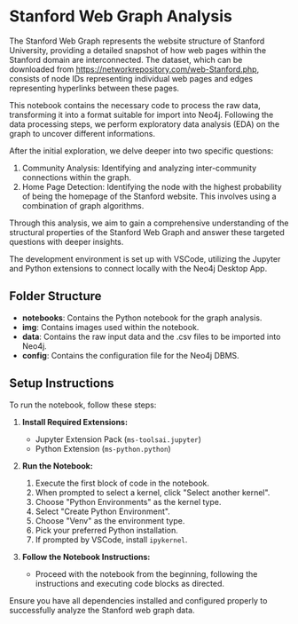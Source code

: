 # Stanford Web Graph Analysis

The Stanford Web Graph represents the website structure of Stanford University, providing a detailed snapshot of how web pages within the Stanford domain are interconnected. The dataset, which can be downloaded from https://networkrepository.com/web-Stanford.php, consists of node IDs representing individual web pages and edges representing hyperlinks between these pages.

This notebook contains the necessary code to process the raw data, transforming it into a format suitable for import into Neo4j. Following the data processing steps, we perform exploratory data analysis (EDA) on the graph to uncover different informations.

After the initial exploration, we delve deeper into two specific questions:
1. Community Analysis: Identifying and analyzing inter-community connections within the graph.
2. Home Page Detection: Identifying the node with the highest probability of being the homepage of the Stanford website. This involves using a combination of graph algorithms.

Through this analysis, we aim to gain a comprehensive understanding of the structural properties of the Stanford Web Graph and answer these targeted questions with deeper insights.

The development environment is set up with VSCode, utilizing the Jupyter and Python extensions to connect locally with the Neo4j Desktop App.

## Folder Structure

- **notebooks**: Contains the Python notebook for the graph analysis.
- **img**: Contains images used within the notebook.
- **data**: Contains the raw input data and the .csv files to be imported into Neo4j.
- **config**: Contains the configuration file for the Neo4j DBMS.

## Setup Instructions

To run the notebook, follow these steps:

1. **Install Required Extensions:**
    - Jupyter Extension Pack (`ms-toolsai.jupyter`)
    - Python Extension (`ms-python.python`)
    
2. **Run the Notebook:**
    1. Execute the first block of code in the notebook.
    2. When prompted to select a kernel, click "Select another kernel".
    3. Choose "Python Environments" as the kernel type.
    4. Select "Create Python Environment".
    5. Choose "Venv" as the environment type.
    6. Pick your preferred Python installation.
    7. If prompted by VSCode, install `ipykernel`.
    
3. **Follow the Notebook Instructions:**
    - Proceed with the notebook from the beginning, following the instructions and executing code blocks as directed.

Ensure you have all dependencies installed and configured properly to successfully analyze the Stanford web graph data.
